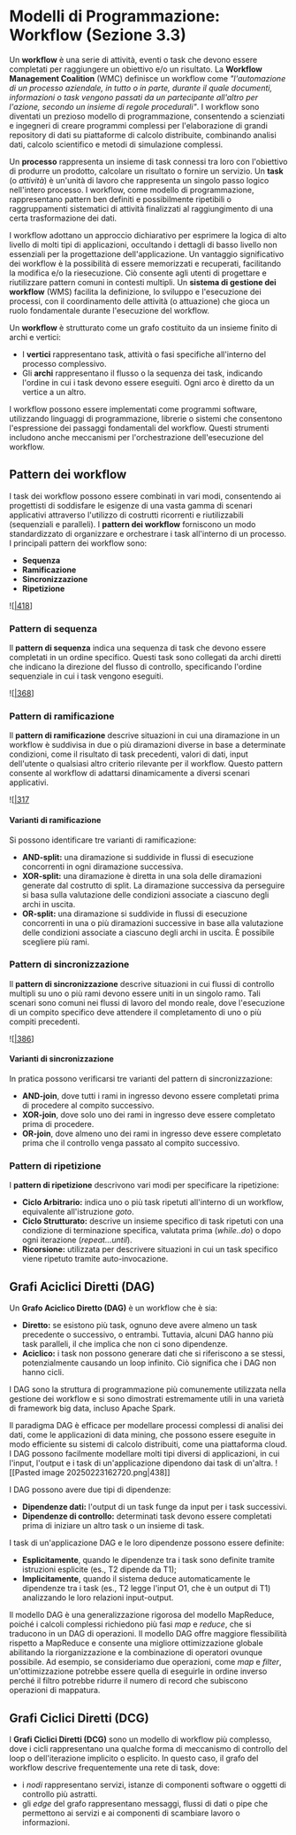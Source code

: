 
# Modelli di Programmazione: Workflow (Sezione 3.3)


Un **workflow** è una serie di attività, eventi o task che devono essere completati per raggiungere un obiettivo e/o un risultato. La **Workflow Management Coalition** (WMC) definisce un workflow come *"l'automazione di un processo aziendale, in tutto o in parte, durante il quale documenti, informazioni o task vengono passati da un partecipante all'altro per l'azione, secondo un insieme di regole procedurali"*.  I workflow sono diventati un prezioso modello di programmazione, consentendo a scienziati e ingegneri di creare programmi complessi per l'elaborazione di grandi repository di dati su piattaforme di calcolo distribuite, combinando analisi dati, calcolo scientifico e metodi di simulazione complessi.


Un **processo** rappresenta un insieme di task connessi tra loro con l'obiettivo di produrre un prodotto, calcolare un risultato o fornire un servizio. Un **task** (o *attività*) è un'unità di lavoro che rappresenta un singolo passo logico nell'intero processo. I workflow, come modello di programmazione, rappresentano pattern ben definiti e possibilmente ripetibili o raggruppamenti sistematici di attività finalizzati al raggiungimento di una certa trasformazione dei dati.


I workflow adottano un approccio dichiarativo per esprimere la logica di alto livello di molti tipi di applicazioni, occultando i dettagli di basso livello non essenziali per la progettazione dell'applicazione. Un vantaggio significativo dei workflow è la possibilità di essere memorizzati e recuperati, facilitando la modifica e/o la riesecuzione. Ciò consente agli utenti di progettare e riutilizzare pattern comuni in contesti multipli. Un **sistema di gestione dei workflow** (WMS) facilita la definizione, lo sviluppo e l'esecuzione dei processi, con il coordinamento delle attività (o attuazione) che gioca un ruolo fondamentale durante l'esecuzione del workflow.

Un **workflow** è strutturato come un grafo costituito da un insieme finito di archi e vertici:

* I **vertici** rappresentano task, attività o fasi specifiche all'interno del processo complessivo.
* Gli **archi** rappresentano il flusso o la sequenza dei task, indicando l'ordine in cui i task devono essere eseguiti. Ogni arco è diretto da un vertice a un altro.

I workflow possono essere implementati come programmi software, utilizzando linguaggi di programmazione, librerie o sistemi che consentono l'espressione dei passaggi fondamentali del workflow. Questi strumenti includono anche meccanismi per l'orchestrazione dell'esecuzione del workflow.


## Pattern dei workflow

I task dei workflow possono essere combinati in vari modi, consentendo ai progettisti di soddisfare le esigenze di una vasta gamma di scenari applicativi attraverso l'utilizzo di costrutti ricorrenti e riutilizzabili (sequenziali e paralleli). I **pattern dei workflow** forniscono un modo standardizzato di organizzare e orchestrare i task all'interno di un processo. I principali pattern dei workflow sono:

* **Sequenza**
* **Ramificazione**
* **Sincronizzazione**
* **Ripetizione**

![[|418](_page_5_Figure_9.jpeg)]


### Pattern di sequenza

Il **pattern di sequenza** indica una sequenza di task che devono essere completati in un ordine specifico. Questi task sono collegati da archi diretti che indicano la direzione del flusso di controllo, specificando l'ordine sequenziale in cui i task vengono eseguiti.

![[|368](_page_6_Figure_4.jpeg)]


### Pattern di ramificazione

Il **pattern di ramificazione** descrive situazioni in cui una diramazione in un workflow è suddivisa in due o più diramazioni diverse in base a determinate condizioni, come il risultato di task precedenti, valori di dati, input dell'utente o qualsiasi altro criterio rilevante per il workflow. Questo pattern consente al workflow di adattarsi dinamicamente a diversi scenari applicativi.

![[|317](_page_7_Figure_4.jpeg)

#### Varianti di ramificazione

Si possono identificare tre varianti di ramificazione:

* **AND-split:** una diramazione si suddivide in flussi di esecuzione concorrenti in ogni diramazione successiva.
* **XOR-split:** una diramazione è diretta in una sola delle diramazioni generate dal costrutto di split. La diramazione successiva da perseguire si basa sulla valutazione delle condizioni associate a ciascuno degli archi in uscita.
* **OR-split:** una diramazione si suddivide in flussi di esecuzione concorrenti in una o più diramazioni successive in base alla valutazione delle condizioni associate a ciascuno degli archi in uscita. È possibile scegliere più rami.


### Pattern di sincronizzazione

Il **pattern di sincronizzazione** descrive situazioni in cui flussi di controllo multipli su uno o più rami devono essere uniti in un singolo ramo. Tali scenari sono comuni nei flussi di lavoro del mondo reale, dove l'esecuzione di un compito specifico deve attendere il completamento di uno o più compiti precedenti.

![[|386](_page_9_Figure_4.jpeg)]

#### Varianti di sincronizzazione

In pratica possono verificarsi tre varianti del pattern di sincronizzazione:

* **AND-join**, dove tutti i rami in ingresso devono essere completati prima di procedere al compito successivo.
* **XOR-join**, dove solo uno dei rami in ingresso deve essere completato prima di procedere.
* **OR-join**, dove almeno uno dei rami in ingresso deve essere completato prima che il controllo venga passato al compito successivo.


### Pattern di ripetizione

I **pattern di ripetizione** descrivono vari modi per specificare la ripetizione:

* **Ciclo Arbitrario:** indica uno o più task ripetuti all'interno di un workflow, equivalente all'istruzione *goto*.
* **Ciclo Strutturato:** descrive un insieme specifico di task ripetuti con una condizione di terminazione specifica, valutata prima (*while..do*) o dopo ogni iterazione (*repeat…until*).
* **Ricorsione:** utilizzata per descrivere situazioni in cui un task specifico viene ripetuto tramite auto-invocazione.



## Grafi Aciclici Diretti (DAG)

Un **Grafo Aciclico Diretto (DAG)** è un workflow che è sia:

* **Diretto:** se esistono più task, ognuno deve avere almeno un task precedente o successivo, o entrambi. Tuttavia, alcuni DAG hanno più task paralleli, il che implica che non ci sono dipendenze.
* **Aciclico:** i task non possono generare dati che si riferiscono a se stessi, potenzialmente causando un loop infinito. Ciò significa che i DAG non hanno cicli.

I DAG sono la struttura di programmazione più comunemente utilizzata nella gestione dei workflow e si sono dimostrati estremamente utili in una varietà di framework big data, incluso Apache Spark.


Il paradigma DAG è efficace per modellare processi complessi di analisi dei dati, come le applicazioni di data mining, che possono essere eseguite in modo efficiente su sistemi di calcolo distribuiti, come una piattaforma cloud. I DAG possono facilmente modellare molti tipi diversi di applicazioni, in cui l'input, l'output e i task di un'applicazione dipendono dai task di un'altra.
![[Pasted image 20250223162720.png|438]]

I DAG possono avere due tipi di dipendenze:

* **Dipendenze dati:** l'output di un task funge da input per i task successivi.
* **Dipendenze di controllo:** determinati task devono essere completati prima di iniziare un altro task o un insieme di task.

I task di un'applicazione DAG e le loro dipendenze possono essere definite:

* **Esplicitamente**, quando le dipendenze tra i task sono definite tramite istruzioni esplicite (es., T2 dipende da T1);
* **Implicitamente**, quando il sistema deduce automaticamente le dipendenze tra i task (es., T2 legge l'input O1, che è un output di T1) analizzando le loro relazioni input-output.


Il modello DAG è una generalizzazione rigorosa del modello MapReduce, poiché i calcoli complessi richiedono più fasi *map* e *reduce*, che si traducono in un DAG di operazioni. Il modello DAG offre maggiore flessibilità rispetto a MapReduce e consente una migliore ottimizzazione globale abilitando la riorganizzazione e la combinazione di operatori ovunque possibile. Ad esempio, se consideriamo due operazioni, come *map* e *filter*, un'ottimizzazione potrebbe essere quella di eseguirle in ordine inverso perché il filtro potrebbe ridurre il numero di record che subiscono operazioni di mappatura.

## Grafi Ciclici Diretti (DCG)

I **Grafi Ciclici Diretti (DCG)** sono un modello di workflow più complesso, dove i cicli rappresentano una qualche forma di meccanismo di controllo del loop o dell'iterazione implicito o esplicito. In questo caso, il grafo del workflow descrive frequentemente una rete di task, dove:

* i *nodi* rappresentano servizi, istanze di componenti software o oggetti di controllo più astratti.
* gli *edge* del grafo rappresentano messaggi, flussi di dati o pipe che permettono ai servizi e ai componenti di scambiare lavoro o informazioni.

